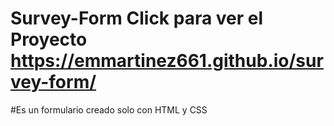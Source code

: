 # Survey-Form Click para ver el Proyecto https://emmartinez661.github.io/survey-form/
#Es un formulario creado solo con HTML y CSS
